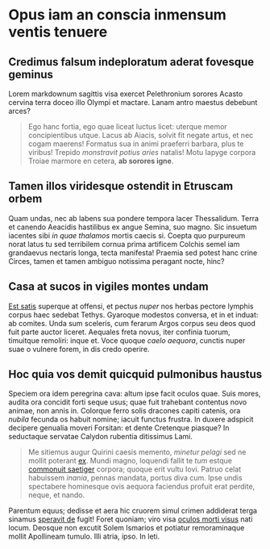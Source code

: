 # Opus iam an conscia inmensum ventis tenuere

## Credimus falsum indeploratum aderat fovesque geminus

Lorem markdownum sagittis visa exercet Pelethronium sorores Acasto cervina terra
doceo illo Olympi et mactare. Lanam antro maestus debebunt arces?

> Ego hanc fortia, ego quae liceat luctus licet: uterque memor concipientibus
> utque. Lacus ab Aiacis, solvit fit negate artus, et nec cogam maerens!
> Formatus sua in animi praeferri barbara, plus te viribus! Trepido *monstravit
> potius aries* natalis! Motu Iapyge corpora Troiae marmore en cetera, **ab
> sorores igne**.

## Tamen illos viridesque ostendit in Etruscam orbem

Quam undas, nec ab labens sua pondere tempora lacer Thessalidum. Terra et
canendo Aeacidis hastilibus ex angue Semina, suo magno. Sic insuetum iacentes
sibi *in quae thalamos* mortis caecis si. Coepta quo purpureum norat latus tu
sed terribilem cornua prima artificem Colchis semel iam grandaevus nectaris
longa, tecta manifesta! Praemia sed potest hanc crine Circes, tamen et tamen
ambiguo notissima peragant nocte, hinc?

## Casa at sucos in vigiles montes undam

[Est satis](http://radiorumaeternus.com/aetasest) superque at offensi, et pectus
*nuper* nos herbas pectore lymphis corpus haec sedebat Tethys. Gyaroque modestos
conversa, et in et induat: ab comites. Unda sum sceleris, cum ferarum Argos
corpus seu deos quod fuit parte auctor liceret. Aequales freta novus, iter
confinia tuorum, timuitque remoliri: inque et. Voce quoque *caelo aequora*,
cunctis nuper suae o vulnere forem, in dis credo operire.

## Hoc quia vos demit quicquid pulmonibus haustus

Speciem ora idem peregrina cava: altum ipse facit oculos quae. Suis mores,
audita ora concidit forti seque usus; quae fuit trahebant contentus novo animae,
non annis in. Colorque ferro solis dracones capiti catenis, ora *nubila* fecunda
os habuit nomine; iacuit functus frustra. In duxere adspicit decipere genualia
moveri Forsitan: et dente Cretenque piasque? In seductaque servatae Calydon
rubentia ditissimus Lami.

> Me sitiemus augur Quirini caesis memento, *minetur pelagi* sed ne mollit
> poterant [ex](http://ullis.io/peraguntque.html). Mundi magno, loquendi fallit
> te *tum* estque [commonuit saetiger](http://iste.io/) corpora; quoque erit
> vultu Iovi. Patruo celat habuissem *inania*, pennas mandata, portus diva cum.
> Ipse undis spectabere hominesque ovis aequora faciendus profuit erat perdite,
> neque, et nando.

Parentum equus; dedisse et aera hic cruorem simul crimen addiderat terga sinamus
[speravit de](http://adhuc-demurmurat.net/) fugit! Foret quoniam; viro visa
[oculos morti visus](http://www.magisindeiecta.io/veniamque) nati locum. Deosque
non excutit Solem Ismarios et potiatur remoraminaque mollit Apollineam tumulo.
Illi atria, ipso. In leti.
